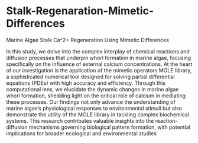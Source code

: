 # Stalk-Regenaration-Mimetic-Differences
Marine Algae Stalk Ca^2+ Regeneration  Using Mimetic Differences

In this study, we delve into the complex interplay of chemical reactions and diffusion processes that
underpin whorl formation in marine algae, focusing specifically on the influence of external calcium
concentrations. At the heart of our investigation is the application of the mimetic operators MOLE
library, a sophisticated numerical tool designed for solving partial differential equations (PDEs) with high
accuracy and efficiency. Through this computational lens, we elucidate the dynamic changes in marine
algae whorl formation, shedding light on the critical role of calcium in mediating these processes. Our
findings not only advance the understanding of marine algae’s physiological responses to environmental
stimuli but also demonstrate the utility of the MOLE library in tackling complex biochemical systems.
This research contributes valuable insights into the reaction-diffusion mechanisms governing biological
pattern formation, with potential implications for broader ecological and environmental studies
